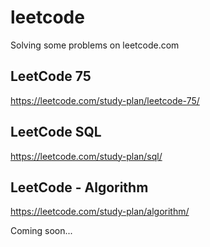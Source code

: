 # leetcode
Solving some problems on leetcode.com

## LeetCode 75
https://leetcode.com/study-plan/leetcode-75/

## LeetCode SQL
https://leetcode.com/study-plan/sql/

## LeetCode - Algorithm
https://leetcode.com/study-plan/algorithm/

Coming soon...
